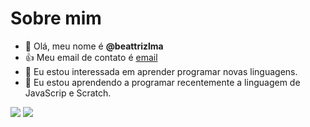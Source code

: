 # Sobre mim 
- 👋 Olá, meu nome é **@beattrizlma**
-  :+1: Meu email de contato é [email](lima.souza.ana@escola.pr.gov.bR)
- 👀 Eu estou interessada em aprender programar novas linguagens.
- 🌱 Eu estou aprendendo a programar recentemente a linguagem de JavaScrip e Scratch.

![](https://img.shields.io/badge/Scratch-4D97FF?style=for-the-badge&logo=Scratch&logoColor=white)
![](https://img.shields.io/badge/JavaScript-323330?style=for-the-badge&logo=javascript&logoColor=F7DF1E)


